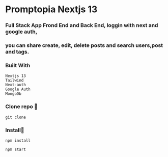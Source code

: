 # Promptopia Nextjs 13

### Full Stack App Frond End and Back End, loggin with next and google auth, 
### you can share create, edit, delete posts and search users,post and tags.

### Built With

```
Nextjs 13
Tailwind
Next-auth
Google Auth
MongoDb

```

### Clone repo 🔧

```
git clone 
```
### Install🔧

```
npm install
```

```
npm start

```


